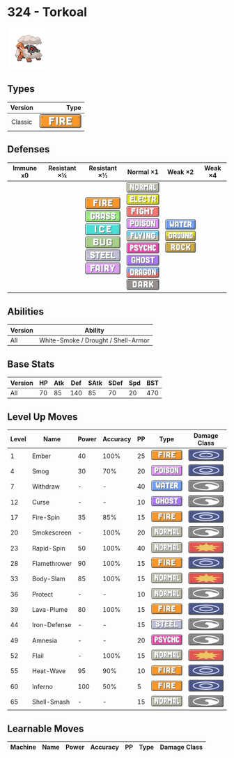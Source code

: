 # 324 - Torkoal

![torkoal](../img/pokemon/324.png)

## Types

| Version | Type                           |
| :-----: | -----------------------------: |
| Classic | ![fire](../img/types/fire.png) |

## Defenses

| Immune x0 | Resistant ×¼ | Resistant ×½                                                                                                                                                                                                    | Normal ×1                                                                                                                                                                                                                                                                                                                                                      | Weak ×2                                                                                                    | Weak ×4 |
| --------- | ------------ | --------------------------------------------------------------------------------------------------------------------------------------------------------------------------------------------------------------- | -------------------------------------------------------------------------------------------------------------------------------------------------------------------------------------------------------------------------------------------------------------------------------------------------------------------------------------------------------------- | ---------------------------------------------------------------------------------------------------------- | ------- |
|           |              | ![fire](../img/types/fire.png)<br/>![grass](../img/types/grass.png)<br/>![ice](../img/types/ice.png)<br/>![bug](../img/types/bug.png)<br/>![steel](../img/types/steel.png)<br/>![fairy](../img/types/fairy.png) | ![normal](../img/types/normal.png)<br/>![electric](../img/types/electric.png)<br/>![fighting](../img/types/fighting.png)<br/>![poison](../img/types/poison.png)<br/>![flying](../img/types/flying.png)<br/>![psychic](../img/types/psychic.png)<br/>![ghost](../img/types/ghost.png)<br/>![dragon](../img/types/dragon.png)<br/>![dark](../img/types/dark.png) | ![water](../img/types/water.png)<br/>![ground](../img/types/ground.png)<br/>![rock](../img/types/rock.png) |         |

## Abilities

| Version | Ability                             |
| ------- | ----------------------------------- |
| All     | White-Smoke / Drought / Shell-Armor |

## Base Stats

| Version | HP | Atk | Def | SAtk | SDef | Spd | BST |
| ------- | -- | --- | --- | ---- | ---- | --- | --- |
| All     | 70 | 85  | 140 | 85   | 70   | 20  | 470 |

## Level Up Moves

| Level | Name         | Power | Accuracy | PP | Type                                 | Damage Class                           |
| ----- | ------------ | ----- | -------- | -- | ------------------------------------ | -------------------------------------- |
| 1     | Ember        | 40    | 100%     | 25 | ![fire](../img/types/fire.png)       | ![special](../img/types/special.png)   |
| 4     | Smog         | 30    | 70%      | 20 | ![poison](../img/types/poison.png)   | ![special](../img/types/special.png)   |
| 7     | Withdraw     | -     | -        | 40 | ![water](../img/types/water.png)     | ![status](../img/types/status.png)     |
| 12    | Curse        | -     | -        | 10 | ![ghost](../img/types/ghost.png)     | ![status](../img/types/status.png)     |
| 17    | Fire-Spin    | 35    | 85%      | 15 | ![fire](../img/types/fire.png)       | ![special](../img/types/special.png)   |
| 20    | Smokescreen  | -     | 100%     | 20 | ![normal](../img/types/normal.png)   | ![status](../img/types/status.png)     |
| 23    | Rapid-Spin   | 50    | 100%     | 40 | ![normal](../img/types/normal.png)   | ![physical](../img/types/physical.png) |
| 28    | Flamethrower | 90    | 100%     | 15 | ![fire](../img/types/fire.png)       | ![special](../img/types/special.png)   |
| 33    | Body-Slam    | 85    | 100%     | 15 | ![normal](../img/types/normal.png)   | ![physical](../img/types/physical.png) |
| 36    | Protect      | -     | -        | 10 | ![normal](../img/types/normal.png)   | ![status](../img/types/status.png)     |
| 39    | Lava-Plume   | 80    | 100%     | 15 | ![fire](../img/types/fire.png)       | ![special](../img/types/special.png)   |
| 44    | Iron-Defense | -     | -        | 15 | ![steel](../img/types/steel.png)     | ![status](../img/types/status.png)     |
| 49    | Amnesia      | -     | -        | 20 | ![psychic](../img/types/psychic.png) | ![status](../img/types/status.png)     |
| 52    | Flail        | -     | 100%     | 15 | ![normal](../img/types/normal.png)   | ![physical](../img/types/physical.png) |
| 55    | Heat-Wave    | 95    | 90%      | 10 | ![fire](../img/types/fire.png)       | ![special](../img/types/special.png)   |
| 60    | Inferno      | 100   | 50%      | 5  | ![fire](../img/types/fire.png)       | ![special](../img/types/special.png)   |
| 65    | Shell-Smash  | -     | -        | 15 | ![normal](../img/types/normal.png)   | ![status](../img/types/status.png)     |

## Learnable Moves

| Machine | Name | Power | Accuracy | PP | Type | Damage Class |
| ------- | ---- | ----- | -------- | -- | ---- | ------------ |